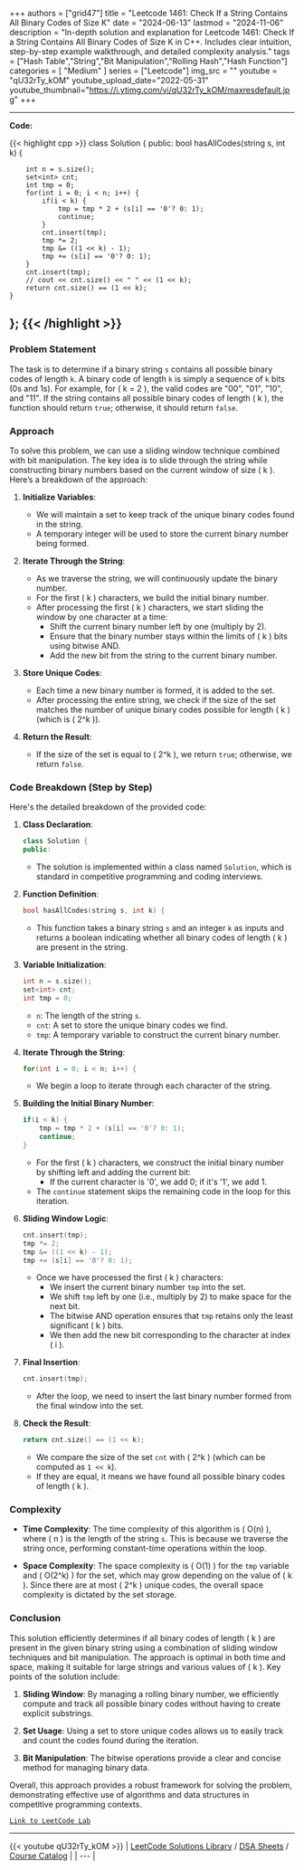 
+++
authors = ["grid47"]
title = "Leetcode 1461: Check If a String Contains All Binary Codes of Size K"
date = "2024-06-13"
lastmod = "2024-11-06"
description = "In-depth solution and explanation for Leetcode 1461: Check If a String Contains All Binary Codes of Size K in C++. Includes clear intuition, step-by-step example walkthrough, and detailed complexity analysis."
tags = ["Hash Table","String","Bit Manipulation","Rolling Hash","Hash Function"]
categories = [
    "Medium"
]
series = ["Leetcode"]
img_src = ""
youtube = "qU32rTy_kOM"
youtube_upload_date="2022-05-31"
youtube_thumbnail="https://i.ytimg.com/vi/qU32rTy_kOM/maxresdefault.jpg"
+++



---
**Code:**

{{< highlight cpp >}}
class Solution {
public:
    bool hasAllCodes(string s, int k) {
        
        int n = s.size();
        set<int> cnt;
        int tmp = 0;
        for(int i = 0; i < n; i++) {
            if(i < k) {
                tmp = tmp * 2 + (s[i] == '0'? 0: 1);
                continue;
            }
            cnt.insert(tmp);
            tmp *= 2;
            tmp &= ((1 << k) - 1);            
            tmp += (s[i] == '0'? 0: 1);
        }
        cnt.insert(tmp);
        // cout << cnt.size() << " " << (1 << k);
        return cnt.size() == (1 << k);
    }
};
{{< /highlight >}}
---

### Problem Statement

The task is to determine if a binary string `s` contains all possible binary codes of length `k`. A binary code of length `k` is simply a sequence of `k` bits (0s and 1s). For example, for \( k = 2 \), the valid codes are "00", "01", "10", and "11". If the string contains all possible binary codes of length \( k \), the function should return `true`; otherwise, it should return `false`.

### Approach

To solve this problem, we can use a sliding window technique combined with bit manipulation. The key idea is to slide through the string while constructing binary numbers based on the current window of size \( k \). Here’s a breakdown of the approach:

1. **Initialize Variables**:
   - We will maintain a set to keep track of the unique binary codes found in the string.
   - A temporary integer will be used to store the current binary number being formed.

2. **Iterate Through the String**:
   - As we traverse the string, we will continuously update the binary number.
   - For the first \( k \) characters, we build the initial binary number.
   - After processing the first \( k \) characters, we start sliding the window by one character at a time:
     - Shift the current binary number left by one (multiply by 2).
     - Ensure that the binary number stays within the limits of \( k \) bits using bitwise AND.
     - Add the new bit from the string to the current binary number.

3. **Store Unique Codes**:
   - Each time a new binary number is formed, it is added to the set.
   - After processing the entire string, we check if the size of the set matches the number of unique binary codes possible for length \( k \) (which is \( 2^k \)).

4. **Return the Result**:
   - If the size of the set is equal to \( 2^k \), we return `true`; otherwise, we return `false`.

### Code Breakdown (Step by Step)

Here's the detailed breakdown of the provided code:

1. **Class Declaration**:
   ```cpp
   class Solution {
   public:
   ```

   - The solution is implemented within a class named `Solution`, which is standard in competitive programming and coding interviews.

2. **Function Definition**:
   ```cpp
   bool hasAllCodes(string s, int k) {
   ```

   - This function takes a binary string `s` and an integer `k` as inputs and returns a boolean indicating whether all binary codes of length \( k \) are present in the string.

3. **Variable Initialization**:
   ```cpp
   int n = s.size();
   set<int> cnt;
   int tmp = 0;
   ```

   - `n`: The length of the string `s`.
   - `cnt`: A set to store the unique binary codes we find.
   - `tmp`: A temporary variable to construct the current binary number.

4. **Iterate Through the String**:
   ```cpp
   for(int i = 0; i < n; i++) {
   ```

   - We begin a loop to iterate through each character of the string.

5. **Building the Initial Binary Number**:
   ```cpp
   if(i < k) {
       tmp = tmp * 2 + (s[i] == '0'? 0: 1);
       continue;
   }
   ```

   - For the first \( k \) characters, we construct the initial binary number by shifting left and adding the current bit:
     - If the current character is '0', we add 0; if it's '1', we add 1.
   - The `continue` statement skips the remaining code in the loop for this iteration.

6. **Sliding Window Logic**:
   ```cpp
   cnt.insert(tmp);
   tmp *= 2;
   tmp &= ((1 << k) - 1);
   tmp += (s[i] == '0'? 0: 1);
   ```

   - Once we have processed the first \( k \) characters:
     - We insert the current binary number `tmp` into the set.
     - We shift `tmp` left by one (i.e., multiply by 2) to make space for the next bit.
     - The bitwise AND operation ensures that `tmp` retains only the least significant \( k \) bits.
     - We then add the new bit corresponding to the character at index \( i \).

7. **Final Insertion**:
   ```cpp
   cnt.insert(tmp);
   ```

   - After the loop, we need to insert the last binary number formed from the final window into the set.

8. **Check the Result**:
   ```cpp
   return cnt.size() == (1 << k);
   ```

   - We compare the size of the set `cnt` with \( 2^k \) (which can be computed as `1 << k`).
   - If they are equal, it means we have found all possible binary codes of length \( k \).

### Complexity

- **Time Complexity**: The time complexity of this algorithm is \( O(n) \), where \( n \) is the length of the string `s`. This is because we traverse the string once, performing constant-time operations within the loop.

- **Space Complexity**: The space complexity is \( O(1) \) for the `tmp` variable and \( O(2^k) \) for the set, which may grow depending on the value of \( k \). Since there are at most \( 2^k \) unique codes, the overall space complexity is dictated by the set storage.

### Conclusion

This solution efficiently determines if all binary codes of length \( k \) are present in the given binary string using a combination of sliding window techniques and bit manipulation. The approach is optimal in both time and space, making it suitable for large strings and various values of \( k \). Key points of the solution include:

1. **Sliding Window**: By managing a rolling binary number, we efficiently compute and track all possible binary codes without having to create explicit substrings.

2. **Set Usage**: Using a set to store unique codes allows us to easily track and count the codes found during the iteration.

3. **Bit Manipulation**: The bitwise operations provide a clear and concise method for managing binary data.

Overall, this approach provides a robust framework for solving the problem, demonstrating effective use of algorithms and data structures in competitive programming contexts.

[`Link to LeetCode Lab`](https://leetcode.com/problems/check-if-a-string-contains-all-binary-codes-of-size-k/description/)

---
{{< youtube qU32rTy_kOM >}}
| [LeetCode Solutions Library](https://grid47.xyz/leetcode/) / [DSA Sheets](https://grid47.xyz/sheets/) / [Course Catalog](https://grid47.xyz/courses/) |
| --- |
